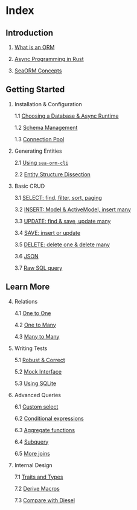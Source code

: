 # Index

## Introduction

1. [What is an ORM](/docs/introduction/orm)

2. [Async Programming in Rust](/docs/introduction/async)

3. [SeaORM Concepts](/docs/introduction/sea-orm)

## Getting Started

1. Installation & Configuration

	1.1 [Choosing a Database & Async Runtime](/docs/install-and-config/database-and-async-runtime)

	1.2 [Schema Management](/docs/install-and-config/schema)

	1.3 [Connection Pool](/docs/install-and-config/connection)

2. Generating Entities

	2.1 [Using `sea-orm-cli`](/docs/generate-entity/sea-orm-cli)

	2.2 [Entity Structure Dissection](/docs/generate-entity/entity-structure)

3. Basic CRUD

	3.1 [SELECT: find, filter, sort, paging](/docs/basic-crud/select)

	3.2 [INSERT: Model & ActiveModel, insert many](/docs/basic-crud/insert)

	3.3 [UPDATE: find & save, update many](/docs/basic-crud/update)

	3.4 [SAVE: insert or update](/docs/basic-crud/save)

	3.5 [DELETE: delete one & delete many](/docs/basic-crud/delete)

	3.6 [JSON](/docs/basic-crud/json)

	3.7 [Raw SQL query](/docs/basic-crud/raw-sql)

## Learn More

4. Relations

	4.1 [One to One](/docs/relation/one-to-one)

	4.2 [One to Many](/docs/relation/one-to-many)

	4.3 [Many to Many](/docs/relation/many-to-many)

5. Writing Tests

	5.1 [Robust & Correct](/docs/write-test/testing)

	5.2 [Mock Interface](/docs/write-test/mock)

	5.3 [Using SQLite](/docs/write-test/sqlite)

6. Advanced Queries

	6.1 [Custom select](/docs/advanced-query/custom-select)

	6.2 [Conditional expressions](/docs/advanced-query/conditional-expression)

	6.3 [Aggregate functions](/docs/advanced-query/aggregate-function)

	6.4 [Subquery](/docs/advanced-query/subquery)

	6.5 [More joins](/docs/advanced-query/more-join)

7. Internal Design

	7.1 [Traits and Types](/docs/internal-design/trait-and-type)

	7.2 [Derive Macros](/docs/internal-design/derive-macro)

	7.3 [Compare with Diesel](/docs/internal-design/diesel)